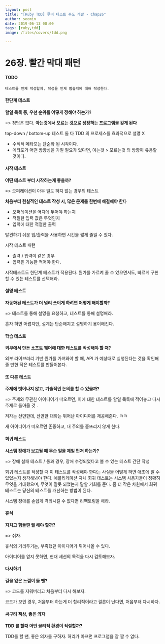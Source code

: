 ```yaml
---
layout: post
title: "[Ruby TDD] 루비 테스트 주도 개발 - Chap26"
author: soomin
date: 2019-06-13 00:00
tags: [ruby,tdd]
image: /files/covers/tdd.png

---
```


# 26장. 빨간 막대 패턴

#### TODO

```
테스트를 언제 작성할지, 작성을 언제 멈출지에 대해 작성한다. 
```



#### 한단계 테스트

__할일 목록 중, 우선 순위를 어떻게 정해야 하는가?__

=> 정답은 없다. __아는것에서 모르는 것으로 성장하는 프로그램을 갖게 된다__

top-down / bottom-up 테스트 둘 다 TDD 의 프로세스를 효과적으로 설명 X

- 수직적 메타포는 단순화 된 시각이다. 
- 메타포가 어떤 방향성을 가질 필요가 있다면, 아는것 > 모르는것 의 방향이 유용할 것이다.



#### 시작 테스트

__어떤 테스트 부터 시작하는게 좋을까?__

=> 오퍼레이션이 아무 일도 하지 않는 경우의 테스트

__처음부터 현실적인 테스트 작성 시, 많은 문제를 한번에 해결해야 한다__

- 오퍼레이션을 어디에 두어야 하는지
- 적절한 입력 값은 무엇인지
- 입력에 대한 적절한 출력

발견하기 쉬운 입/출력을 사용하면 시간을 짧게 줄일 수 있다. 

시작 테스트 패턴

- 출력 / 입력이 같은 경우 
- 입력은 가능한 적어야 한다. 

시작테스트도 한단계 테스트가 적용된다. 뭔가를 가르켜 줄 수 있으면서도, 빠르게 구현할 수 있는 테스트를 선택해라. 



#### 설명 테스트

__자동화된 테스트가 더 널리 쓰이게 하려면 어떻게 해야할까?__

=> 테스트를 통해 설명을 요청하고, 테스트를 통해 설명해라. 

혼자 하면 어렵지만, 설계는 단순해지고 설명하기 용이해진다. 



#### 학습 테스트

__외부에서 만든 소프트 웨어에 대한 테스트를 작성해야 할 때?__

외부 라이브러리 기반 뭔가를 가져와야 할 때, API 가 예상대로 실행된다는 것을 확인해 줄 만한 작은 테스트를 만들어본다.



#### 또 다른 테스트

__주제에 벗어나지 않고, 기술적인 논의를 할 수 있을까?__

=> 주제와 무관한 아이디어가 떠오르면, 이에 대한 테스트를 할일 목록에 적어놓고 다시 주제로 돌아올 것 .

 저자는 산만한데, 산만한 대화는 뛰어난 아이디어를 제공해준다. ㅋㅋ 

새 아이디어가 떠오르면 존중하고, 내 주의를 흩뜨리지 않게 한다. 



#### 회귀 테스트

__시스템 장애가 보고될 때 무슨 일을 제일 먼저 하는가?__

=> 장애 실패 테스트 / 통과 경우, 장애 수정되었다고 볼 수 있는 테스트 간단 작성

회귀 테스트를 작성할 때 이 테스트를 작성해야 한다는 사실을 어떻게 하면 애초에 알 수 있었는지 생각해봐야 한다.  애플리케이션 자체 회귀 테스트는 시스템 사용자들이 정확히 무엇을 기대했으며, 무엇이 잘못 되었는지 말할 기회를 준다. 좀 더 작은 차원에서 회귀 테스트는 당신의 테스트를 개선하는 방법이 된다. 

시스템 장애를 손쉽게 격리시킬 수 없다면 리팩토링을 해라. 



#### 휴식

__지치고 힘들땐 뭘 해야 할까?__

=> 쉬자. 

휴식의 거리두기는, 부족했던 아이디어가 튀어나올 수 있다. 

아이디어를 얻지 못하면, 현재 세션의 목적을 다시 검토해보자. 



#### 다시하기

__길을 잃은 느낌이 들 땐?__

=> 코드를 지워버리고 처음부터 다시 해보자. 

코드가 꼬인 경우, 처음부터 하는게 더 합리적이라고 결론이 난다면, 처음부터 다시하자. 



#### 싸구려 책상, 좋은 의자

__TDD 를 할때 어떤 물리적 환경이 적절할까?__

TDD를 할 땐, 좋은 의자를 구하자. 허리가 아프면 프로그램을 잘 짤 수 없다.

